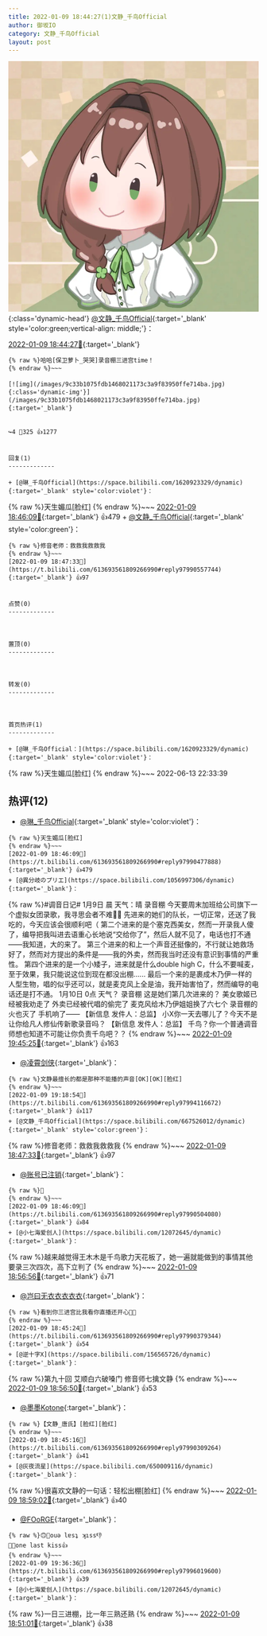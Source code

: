 ```yaml
---
title: 2022-01-09 18:44:27(1)文静_千鸟Official
author: 御坂IO
category: 文静_千鸟Official
layout: post
---
```


![img](/images/ac7482ed1b9a7f203dc68c0c4a77c488a27b108a.jpg){:class='dynamic-head'}
[@文静_千鸟Official](https://space.bilibili.com/667526012/dynamic){:target='_blank' style='color:green;vertical-align: middle;'}：

[2022-01-09 18:44:27🔗](https://t.bilibili.com/613693561809266990){:target='_blank'}

~~~
{% raw %}哈哈[保卫萝卜_哭哭]录音棚三进宫time！
{% endraw %}~~~

[![img](/images/9c33b1075fdb1468021173c3a9f83950ffe714ba.jpg){:class='dynamic-img'}](/images/9c33b1075fdb1468021173c3a9f83950ffe714ba.jpg){:target='_blank'}


↪️4 💬325 👍1277


回复(1)
-------------

+ [@琳_千鸟Official](https://space.bilibili.com/1620923329/dynamic){:target='_blank' style='color:violet'}：
~~~
{% raw %}天生媚瓜[脸红]
{% endraw %}~~~
[2022-01-09 18:46:09🔗](https://t.bilibili.com/613693561809266990#reply97990477888){:target='_blank'} 👍479
    + [@文静_千鸟Official](https://space.bilibili.com/667526012/dynamic){:target='_blank' style='color:green'}：
~~~
{% raw %}修音老师：救救我救救我
{% endraw %}~~~
[2022-01-09 18:47:33🔗](https://t.bilibili.com/613693561809266990#reply97990557744){:target='_blank'} 👍97


点赞(0)
-------------



置顶(0)
-------------



转发(0)
-------------



首页热评(1)
-------------

+ [@琳_千鸟Official：](https://space.bilibili.com/1620923329/dynamic){:target='_blank' style='color:violet'}：
~~~
{% raw %}天生媚瓜[脸红]
{% endraw %}~~~
2022-06-13 22:33:39


热评(12)
-------------

+ [@琳_千鸟Official](https://space.bilibili.com/1620923329/dynamic){:target='_blank' style='color:violet'}：
~~~
{% raw %}天生媚瓜[脸红]
{% endraw %}~~~
[2022-01-09 18:46:09🔗](https://t.bilibili.com/613693561809266990#reply97990477888){:target='_blank'} 👍479
+ [@異分岐のプリエ](https://space.bilibili.com/1056997306/dynamic){:target='_blank'}：
~~~
{% raw %}#调音日记#
1月9日 晨 
天气：晴 录音棚
今天要周末加班给公司旗下一个虚拟女团录歌，我寻思会者不难✋🏻
先进来的她们的队长，一切正常，还送了我吃的，今天应该会很顺利吧（
第二个进来的是个塞克西美女，然而一开录我人傻了，编导把我叫进去语重心长地说“交给你了”，然后人就不见了，电话也打不通——我知道，大的来了。
第三个进来的和上一个声音还挺像的，不行就让她救场好了，然而对方提出的条件是——我的外卖，然而我当时还没有意识到事情的严重性。
第四个进来的是一个小矮子，进来就是什么double high C，什么不要喊麦，至于效果，我只能说这位到现在都没出棚......
最后一个来的是裹成木乃伊一样的人型生物，唱的似乎还可以，就是麦克风上全是油，我开始害怕了，然而编导的电话还是打不通。
1月10日 0点
天气？ 录音棚
这是她们第几次进来的？
美女歌姬已经被我劝走了
外卖已经被代唱的偷完了
麦克风给木乃伊姐姐换了六七个
录音棚的火也灭了
手机响了——
【新信息 发件人：总监】
小X你一天去哪儿了？今天不是让你给凡人修仙传新歌录音吗？
【新信息 发件人：总监】
千鸟？你一个普通调音师想也知道不可能让你负责千鸟吧？？
{% endraw %}~~~
[2022-01-09 19:45:25🔗](https://t.bilibili.com/613693561809266990#reply97997049376){:target='_blank'} 👍163
+ [@凌霄剑侠](https://space.bilibili.com/37949805/dynamic){:target='_blank'}：
~~~
{% raw %}文静最擅长的都是那种不能播的声音[OK][OK][脸红]
{% endraw %}~~~
[2022-01-09 19:18:54🔗](https://t.bilibili.com/613693561809266990#reply97994116672){:target='_blank'} 👍117
+ [@文静_千鸟Official](https://space.bilibili.com/667526012/dynamic){:target='_blank' style='color:green'}：
~~~
{% raw %}修音老师：救救我救救我
{% endraw %}~~~
[2022-01-09 18:47:33🔗](https://t.bilibili.com/613693561809266990#reply97990557744){:target='_blank'} 👍97
+ [@账号已注销](https://space.bilibili.com/1963393101/dynamic){:target='_blank'}：
~~~
{% raw %}👀
{% endraw %}~~~
[2022-01-09 18:46:09🔗](https://t.bilibili.com/613693561809266990#reply97990504080){:target='_blank'} 👍84
+ [@小七海爱创人](https://space.bilibili.com/12072645/dynamic){:target='_blank'}：
~~~
{% raw %}越来越觉得王木木是千鸟歌力天花板了，她一遍就能做到的事情其他要录三次四次，高下立判了
{% endraw %}~~~
[2022-01-09 18:56:56🔗](https://t.bilibili.com/613693561809266990#reply97991707328){:target='_blank'} 👍71
+ [@岂曰无衣衣衣衣衣](https://space.bilibili.com/350699462/dynamic){:target='_blank'}：
~~~
{% raw %}看到你三进宫比我看你直播还开心🤣🤣
{% endraw %}~~~
[2022-01-09 18:45:24🔗](https://t.bilibili.com/613693561809266990#reply97990379344){:target='_blank'} 👍54
+ [@逆十字X](https://space.bilibili.com/156565726/dynamic){:target='_blank'}：
~~~
{% raw %}第九十回 艾顺白六破嗓门 修音师七擒文静
{% endraw %}~~~
[2022-01-09 18:56:50🔗](https://t.bilibili.com/613693561809266990#reply97991703456){:target='_blank'} 👍53
+ [@墨墨Kotone](https://space.bilibili.com/37772008/dynamic){:target='_blank'}：
~~~
{% raw %}【文静_唐氏】[脸红][脸红]
{% endraw %}~~~
[2022-01-09 18:45:16🔗](https://t.bilibili.com/613693561809266990#reply97990309264){:target='_blank'} 👍41
+ [@灰夜流星](https://space.bilibili.com/650009116/dynamic){:target='_blank'}：
~~~
{% raw %}很喜欢文静的一句话：轻松出棚[脸红]
{% endraw %}~~~
[2022-01-09 18:59:02🔗](https://t.bilibili.com/613693561809266990#reply97991892576){:target='_blank'} 👍40
+ [@FOoRGE](https://space.bilibili.com/482287643/dynamic){:target='_blank'}：
~~~
{% raw %}🙃📢ouə lɐsʇ ʞıss👎
🙂📢one last kiss👍
{% endraw %}~~~
[2022-01-09 19:36:36🔗](https://t.bilibili.com/613693561809266990#reply97996019600){:target='_blank'} 👍39
+ [@小七海爱创人](https://space.bilibili.com/12072645/dynamic){:target='_blank'}：
~~~
{% raw %}一日三进棚，比一年三熟还熟
{% endraw %}~~~
[2022-01-09 18:51:01🔗](https://t.bilibili.com/613693561809266990#reply97991007200){:target='_blank'} 👍38


